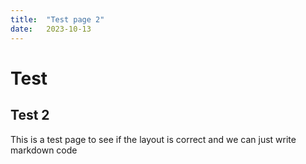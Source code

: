 ```yaml
---
title:  "Test page 2"
date:   2023-10-13
---
```

# Test 

## Test 2

This is a test page to see if the layout is correct and we can just write markdown code 